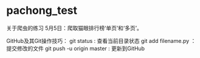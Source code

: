 # pachong_test
关于爬虫的练习
5月5日：爬取猫眼排行榜‘单页’和‘多页’。

GitHub及其Git操作技巧：
git status : 查看当前目录状态
git add filename.py  ：提交修改的文件
git push -u origin master : 更新到GitHub